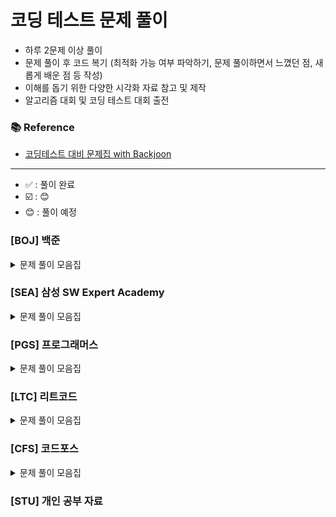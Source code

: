 
# 코딩 테스트 문제 풀이

- 하루 2문제 이상 풀이
- 문제 풀이 후 코드 복기 (최적화 가능 여부 파악하기, 문제 풀이하면서 느꼈던 점, 새롭게 배운 점 등 작성)
- 이해를 돕기 위한 다양한 시각화 자료 참고 및 제작
- 알고리즘 대회 및 코딩 테스트 대회 출전

### 📚 Reference
- [코딩테스트 대비 문제집 with Backjoon](https://github.com/tony9402/baekjoon)

---
- ✅ : 풀이 완료
- ☑️ : :blush:
- :blush: : 풀이 예정
### [BOJ] 백준

<details>
	<summary>문제 풀이 모음집</summary>
  </br>

|    코드 번호    | 이름                                                   |  난이도   | 풀이 코드                      | 풀이 시간 | 풀이 유형                  | 상태 |
    |:-----:|:-----|:-----:|:-----|:------|:-----|:-----:|
| **_1260_**  | [DFS와 BFS](https://www.acmicpc.net/problem/1260)|  실버 2  | BOJ/BFS/P1260| -     | `BFS`                  | ✅ |
| **_1707_**  | [이분 그래프](https://www.acmicpc.net/problem/1707)|  골드 4  | BOJ/BFS/P1707              | -     | `BFS`                  | ✅ |
| **_3055_**  | [탈출](https://www.acmicpc.net/problem/3055)|  골드 4  | BOJ/BFS/P3055              | -     | `BFS`                  | :blush: |
| **_7576_**  | [토마토](https://www.acmicpc.net/problem/7576)          |  골드 5  | BOJ/BFS/P7576              | -     | `BFS`                  | :blush: |
| **_11724_** | [연결 요소의 개수](https://www.acmicpc.net/problem/11724)   |  실버 2  | BOJ/BFS/P11724             | -     | `BFS`                  | ✅ |
| **_2805_**  | [나무 자르기](https://www.acmicpc.net/problem/2805)       |  실버 2  | BOJ/BinarySearch/P2805     | -     | `BinarySearch`         | :blush: |
| **_1759_**  | [암호 만들기](https://www.acmicpc.net/problem/1759)       |  골드 5  | BOJ/DFS/P1759              | -     | `DFS`                  | ✅ |
| **_9663_**  | [N-Queen](https://www.acmicpc.net/problem/9663)      |  골드 4  | BOJ/DFS/P9663              | -     | `DFS`                  | :blush: |
| **_1463_**  | [1로 만들기](https://www.acmicpc.net/problem/1463)       |  실버 3  | BOJ/DP/P1463               | -     | `DP`                   | ✅ |
| **_9095_**  | [1, 2, 3 더하기](https://www.acmicpc.net/problem/9095)  |  실버 3  | BOJ/DP/P9095               | -     | `DP`                   | ✅ |
| **_10844_** | [쉬운 계단수](https://www.acmicpc.net/problem/10844)      |  실버 1  | BOJ/DP/P10844              | -     | `DP`                   | ✅ |
| **_11726_** | [2×n 타일링](https://www.acmicpc.net/problem/11726)     |  실버 3  | BOJ/DP/P11726              | -     | `DP`                   | ✅ |
| **_11727_** | [2×n 타일링 2](https://www.acmicpc.net/problem/11727)   |  실버 3  | BOJ/DP/P11727              | -     | `DP`                   | ✅ |
| **_14476_** | [최대공약수 하나 빼기](https://www.acmicpc.net/problem/14476) |  골드 2  | BOJ/GCD/P14476             | -     | `GCD`                  |:blush:  |
| **_2252_**  | [줄 세우기](https://www.acmicpc.net/problem/2252)        |  골드 3  | BOJ/Graph/P2252            | -     | `Graph`                | :blush: |
| **_1202_**  | [보석 도둑](https://www.acmicpc.net/problem/1202)        |  골드 2  | BOJ/Greedy/P1202           | -     | `Greedy`               | :blush: |
| **_1927_**  | [최소 힙](https://www.acmicpc.net/problem/1927)         |  실버 2  | BOJ//P1927                 | -     | `Heap`                 | :blush: |
| **_11279_** | [최대 힙](https://www.acmicpc.net/problem/11279)        |  실버 2  | BOJ//P11279                | -     | `Heap`                 | :blush: |
| **_1717_**  | [집합의 표현](https://www.acmicpc.net/problem/1717)       |  골드 5  | BOJ/Set/P1717              | -     | `Set`                  |:blush:  |
| **_1713_**  | [후보 추천하기](https://www.acmicpc.net/problem/1713)      |  실버 1  | BOJ/Simulation/P1713       | -     | `Simulation`           |:blush:  |
| **_2042_**  | [구간 합 구하기](https://www.acmicpc.net/problem/2042)     |  골드 5  | BOJ/Tree/IndexedTree/P2042 | -     | `Tree`, `Indexed Tree` | :blush: |
| **_2243_**  | [사탕상자](https://www.acmicpc.net/problem/2243)         | 플래티넘 5 | BOJ/Tree/IndexedTree/P2243 | -     | `Tree`, `Indexed Tree` | :blush: |
| **_1922_**  | [네트워크 연결](https://www.acmicpc.net/problem/1922)      |  골드 4  | BOJ/MST/P1922              | -     | `Tree`, `MST`          |:blush:  |
| **_2043_**  | [수 묶기](https://www.acmicpc.net/problem/2043)         | 플래티넘 2 | BOJ/Tree/P2043             | -     | `Tree`                 | :blush: |
| **_9202_**  | [Boggle](https://www.acmicpc.net/problem/9202)       | 플래티넘 5 | BOJ/Trie/P9202             | -     | `Trie`                 |  :blush:|
| **_1806_**  | [부분합](https://www.acmicpc.net/problem/1806)          |  골드 4  | BOJ/TwoPointer/P1806       | -     | `TwoPointer`                     |:blush:  |
| **_2003_**  | [수들의 합 2](https://www.acmicpc.net/problem/2003)      |  실버 4  | BOJ/TwoPointer/P2003       | -     | `TwoPointer`                     | :blush: |
| **_2143_**  | [두 배열의 합](https://www.acmicpc.net/problem/2143)      |  골드 3  | BOJ/TwoPointer/P2143       | -     | `TwoPointer`                     |:blush:  |

</details>

### [SEA] 삼성 SW Expert Academy

<details>
	<summary>문제 풀이 모음집</summary>
  </br>

|    코드 번호    | 이름                                                   |  난이도   | 풀이 코드                      | 풀이 시간 | 풀이 유형                  | 상태 |
    |:-----:|:-----|:-----:|:-----|:------|:-----|:-----:|
| **_1204_**  | [최빈수 구하기]|  D2  | SWEA//P2143       | -     | ``                     | :blush: |
| **_1213_**  | [String]|  D3  | SWEA//P1213       | -     | ``                     |  :blush:|
| **_1859_**  | [백만 장자 프로젝트]|   D2 | SWEA//P1859       | -     | ``                     | :blush: |
| **_2382_**  | [미생물 격리]|   모의 SW 역량테스트 | SWEA//P2382       | -     | ``                     | :blush: |
| **_4013_**  | [특이한 자석]|  모의 SW 역량테스트  | SWEA//P4013       | -     | ``                     | :blush: |
| **_4223_**  | [삼성이의 트라우마 극복]| D3   | SWEA//P4223       | -     | ``                     |  :blush:|
| **_14510_**  | [나무 높이]|  D2  | SWEA//P14510       | -     | ``                     | :blush: |
| **_20739_**  | [고대 유적 2]| D2   | SWEA//P20739       | -     | ``                     |:blush:  |
| **_21131_**  | [행렬정렬]| D3   | SWEA//P21131       | -     | ``                     | :blush: |
| **_22372_**  | [직사각형과 점]| D2   | SWEA//P22372       | -     | ``                     |  :blush:|
| **_22654_**  | [차윤이의 RC카]| D2   | SWEA//P22654       | -     | ``                     | :blush: |

</details>

### [PGS] 프로그래머스

<details>
	<summary>문제 풀이 모음집</summary>
  </br>

|코드 번호|이름|난이도|풀이 코드|풀이 시간|풀이 유형|
  |:-----:|:-----|:-----:|:-----|:-----|:-----|

</details>

### [LTC] 리트코드

<details>
	<summary>문제 풀이 모음집</summary>
  </br>

|코드 번호|이름|난이도|풀이 코드|풀이 시간|풀이 유형|
  |:-----:|:-----|:-----:|:-----|:-----|:-----|

</details>

### [CFS] 코드포스

<details>
	<summary>문제 풀이 모음집</summary>
  </br>

|코드 번호|이름|난이도|풀이 코드|풀이 시간|풀이 유형|
  |:-----:|:-----|:-----:|:-----|:-----|:-----|

</details>



### [STU] 개인 공부 자료
